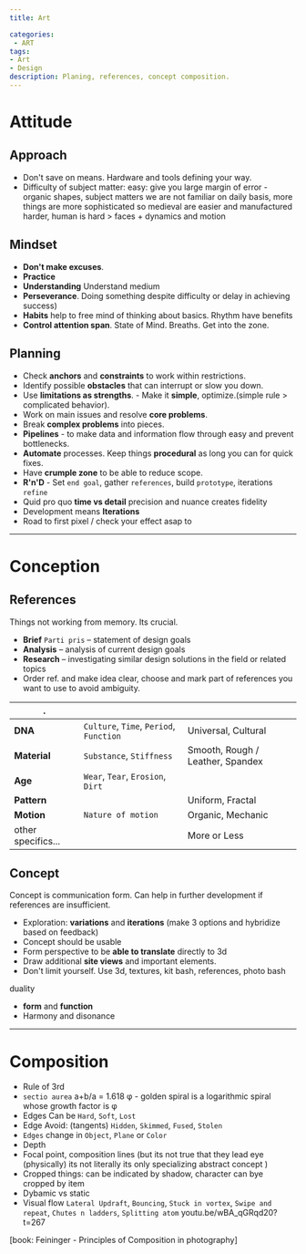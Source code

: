 ```yaml
---
title: Art

categories:
 - ART
tags:
- Art
- Design
description: Planing, references, concept composition.
---
```



# Attitude

## Approach

- Don't save on means. Hardware and tools defining your way.   
- Difficulty of subject matter: easy: give you large margin of error - organic shapes, subject matters we are not familiar on daily basis, more things are more sophisticated so medieval are easier and manufactured harder, human is hard > faces + dynamics and motion

## Mindset

- **Don't make excuses**.   
- **Practice**
- **Understanding** Understand medium
- **Perseverance**. Doing something despite difficulty or delay in achieving success)
- **Habits** help to free mind of thinking about basics. Rhythm have benefits
- **Control attention span**. State of Mind. Breaths. Get into the zone.



## Planning  

   - Check **anchors**  and **constraints** to work within restrictions.   
   - Identify possible **obstacles** that can interrupt or slow you down.
   - Use **limitations as strengths**.
    - Make it **simple**, optimize.(simple rule > complicated behavior).  
   - Work on main issues and resolve **core problems**.  
   - Break **complex problems** into pieces.
   - **Pipelines** - to make data and information flow through easy and prevent bottlenecks.
   - **Automate** processes. Keep things **procedural** as long you can for quick fixes.
   - Have **crumple zone** to be able to reduce scope.
   - **R'n'D** - Set `end goal`, gather `references`, build `prototype`, iterations `refine`  
   - Quid pro quo **time vs detail** precision and nuance creates fidelity
   - Development means **Iterations**
   - Road to first pixel / check your effect asap  to



---

# Conception

## References   

Things not working from memory. Its crucial.

- **Brief** `Parti pris` – statement of design goals
- **Analysis** – analysis of current design goals
- **Research** – investigating similar design solutions in the field or related topics
- Order ref. and make idea clear, choose and mark part of references you want to use to avoid ambiguity.

| . | |  |
| - | - |- |
|**DNA** | `Culture`, `Time`, `Period`, `Function` |Universal, Cultural   
|**Material** | `Substance`, `Stiffness` | Smooth, Rough / Leather, Spandex
|**Age**  |`Wear`, `Tear`, `Erosion`, `Dirt`     
|**Pattern** | | Uniform, Fractal
|**Motion**  | `Nature of motion` | Organic, Mechanic
|other specifics...   || More or Less




## Concept
  Concept is communication form. Can help in further development if references are insufficient.

- Exploration: **variations** and **iterations** (make 3 options and hybridize  based on feedback)
- Concept should be usable
- Form perspective to be **able to translate** directly to 3d
- Draw additional **site views** and important elements.
- Don't limit yourself. Use 3d, textures, kit bash, references, photo bash

duality
- **form** and **function**
- Harmony and disonance
---


# Composition

- Rule of 3rd  
- `sectio aurea` a+b/a = 1.618 φ  - golden spiral is a logarithmic spiral whose growth factor is φ  
- Edges Can be  `Hard`, `Soft`, `Lost`
- Edge Avoid:   (tangents) `Hidden`, `Skimmed`, `Fused`, `Stolen`
- `Edges` change in `Object`, `Plane` or `Color`  
- Depth
- Focal point, composition lines (but its not true that they lead eye (physically) its not literally its only specializing abstract concept )
- Cropped things: can be indicated by shadow, character can bye cropped by item
- Dybamic vs static
- Visual flow `Lateral Updraft`, `Bouncing`, `Stuck in vortex`, `Swipe and repeat`, `Chutes n ladders`, `Splitting atom` youtu.be/wBA_qGRqd20?t=267

[book: Feininger -  Principles of Composition in photography]
